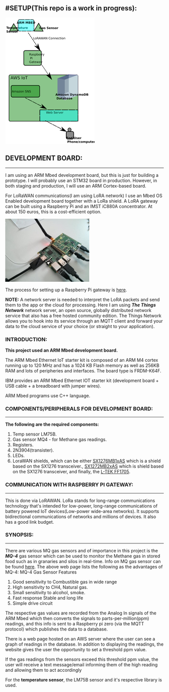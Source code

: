 #SETUP(This repo is a work in progress):
---
![Network Setup](./images/sensor_microcontroller_network.png)


## DEVELOPMENT BOARD:
---

I am using an ARM Mbed development board, but this is just for building a prototype. I will probably use an STM32 board in production. However, in both staging and production, I will use an ARM Cortex-based board.

For LoRaWAN communications(I am using LoRA network) I use an Mbed OS Enabled development board together with a LoRa shield.
A LoRA gateway can be built using a Raspberry Pi and an IMST iC880A concentrator. At about 150 euros, this is a cost-efficient option.

![LoRA Gateway](./images/lora5.jpg)

The process for setting up a Raspberry Pi gateway is [here](https://github.com/ttn-zh/ic880a-gateway/wiki).

__NOTE:__ A network server is needed to interpret the LoRA packets and send them to the app or the cloud for processing. Here I am using ___The Things Network___ network server, an open source, globally distributed network service that also has a free hosted community edition.
The Things Network allows you to hook into its service through an MQTT client and forward your data to the cloud service of your choice (or straight to your application).

### __INTRODUCTION:__

__This project used an ARM Mbed development board.__

The ARM Mbed Ethernet IoT starter kit is composed of an ARM M4 cortex running up to 120 MHz and has a 1024 KB Flash memory as well as 256KB RAM and lots of peripheries and interfaces.
The board type is FRDM-K64F.

IBM provides an ARM Mbed Ethernet IOT starter kit (development board + USB cable + a breadboard with jumper wires).

ARM Mbed programs use C++ language.

### COMPONENTS/PERIPHERALS FOR DEVELOPMENT BOARD:
---

__The following are the required components:__


1. Temp sensor LM75B.
2. Gas sensor MQ4 - for Methane gas readings.
3. Registers.
4. 2N3904(transister).
5. LEDs. 
6. LoraWAN shields, which can be either [SX1276MB1xAS](https://developer.mbed.org/components/SX1276MB1xAS/) which is a shield based on the SX1276 transceiver., [SX1272MB2xAS](https://developer.mbed.org/components/SX1272MB2xAS/) which is shield based on the SX1276 transceiver, and finally, the [L-TEK FF1705](https://developer.mbed.org/components/L-TEK-FF1705/).

### COMMUNICATION WITH RASPBERRY PI GATEWAY:
---
This is done via LoRAWAN.
LoRa stands for long-range communications technology that's intended for low-power, long-range communications of battery powered IoT devices(Low-power wide-area networks). It supports bidirectional communications of networks and millions of devices.
It also has a good link budget.


### SYNOPSIS:
---

There are various MQ gas sensors and of importance in this project is the ___MQ-4___ gas sensor which can be used to monitor the Methane gas in stored food such as in granaries and silos in real-time. 
Info on MQ gas sensor can be found [here](https://components101.com/sensors/mq-4-methane-gas-sensor-pinout-datasheet).
The above web page lists the following as the advantages of MQ-4:
MQ-4 Gas Sensor Features

1.    Good sensitivity to Combustible gas in wide range
2.    High sensitivity to CH4, Natural gas.
3.    Small sensitivity to alcohol, smoke.
4.    Fast response Stable and long life
5.    Simple drive circuit


The respective gas values are recorded from the Analog In signals of the ARM Mbed which then converts the signals to parts-per-million(ppm) readings, and this info is sent to a Raspberry pi zero (via the MQTT protocol) which publishes the data to a database. 

There is a web page hosted on an AWS server where the user can see a graph of readings in the database. In addition to displaying the readings, the website gives the user the opportunity to set a threshold ppm value.

If the gas readings from the sensors exceed this threshold ppm value, the user will receive a text message/email informing them of the high reading and allowing them to act accordingly

For the __temperature sensor__, the LM75B sensor and it's respective library is used.


